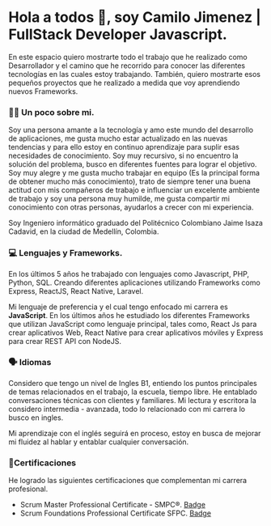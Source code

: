 # Hola a todos 👋, soy Camilo Jimenez | FullStack Developer Javascript.

En este espacio quiero mostrarte todo el trabajo que he realizado como Desarrollador y el camino que he recorrido para conocer las diferentes tecnologías en las cuales estoy trabajando. También, quiero mostrarte esos pequeños proyectos que he realizado a medida que voy aprendiendo nuevos Frameworks.

### 👨‍💻 Un poco sobre mi.

Soy una persona amante a la tecnología y amo este mundo del desarrollo de aplicaciones, me gusta mucho estar actualizado en las nuevas tendencias y para ello estoy en continuo aprendizaje para suplir esas necesidades de conocimiento. Soy muy recursivo, si no encuentro la solución del problema, busco en diferentes fuentes para lograr el objetivo. Soy muy alegre y me gusta mucho trabajar en equipo (Es la principal forma de obtener mucho más conocimiento), trato de siempre tener una buena actitud con mis compañeros de trabajo e influenciar un excelente ambiente de trabajo y soy una persona muy humilde, me gusta compartir mi conocimiento con otras personas, ayudarlos a crecer con mi experiencia.

Soy Ingeniero informático graduado del Politécnico Colombiano Jaime Isaza Cadavid, en la ciudad de Medellín, Colombia.

### 💻 Lenguajes y Frameworks.

En los últimos 5 años he trabajado con lenguajes como Javascript, PHP, Python, SQL. Creando diferentes aplicaciones utilizando Frameworks como Express, ReactJS, React Native, Laravel. 

Mi lenguaje de preferencia y el cual tengo enfocado mi carrera es **JavaScript**. En los últimos años he estudiado los diferentes Frameworks que utilizan JavaScript como lenguaje principal, tales como, React Js para crear aplicativos Web, React Native para crear aplicativos móviles y Express para crear REST API con NodeJS.

### 🗣️ Idiomas

Considero que tengo un nivel de Ingles B1, entiendo los puntos principales de temas relacionados en el trabajo, la escuela, tiempo libre. He entablado conversaciones técnicas con clientes y familiares. Mi lectura y escritora la considero intermedia - avanzada, todo lo relacionado con mi carrera lo busco en ingles. 

Mi aprendizaje con el inglés seguirá en proceso, estoy en busca de mejorar mi fluidez al hablar y entablar cualquier conversación.

### 📝Certificaciones

He logrado las siguientes certificaciones que complementan mi carrera profesional.

- Scrum Master Professional Certificate - SMPC®. [Badge](https://www.credly.com/badges/5ec628e7-9610-4572-b722-622f468a46ee/linked_in_profile)
- Scrum Foundations Professional Certificate SFPC. [Badge](https://certificates.easy-lms.com/exam/session/d93c1183-02b3-479e-88b0-a0e62d82f528)



